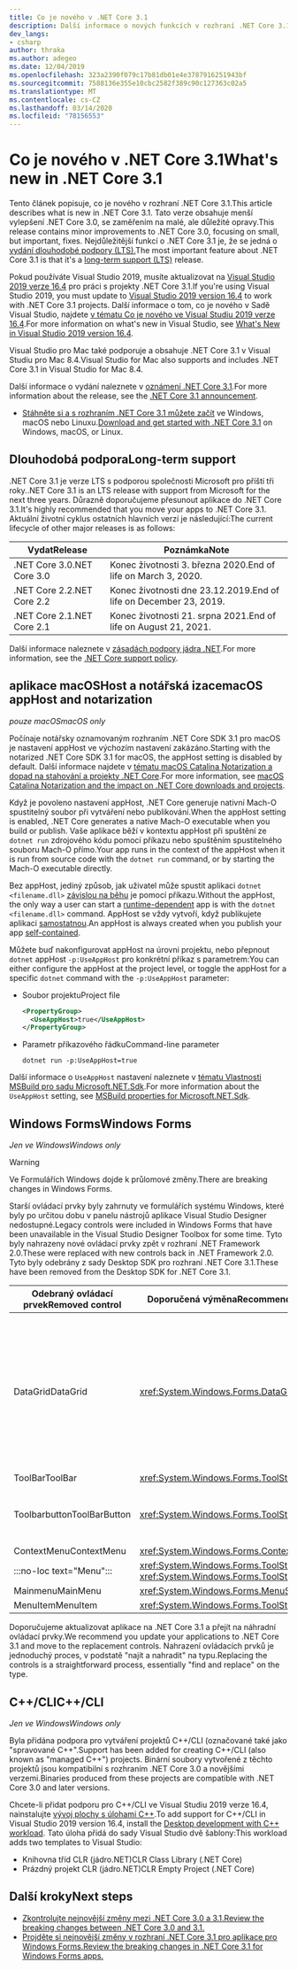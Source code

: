 ```yaml
---
title: Co je nového v .NET Core 3.1
description: Další informace o nových funkcích v rozhraní .NET Core 3.1.
dev_langs:
- csharp
author: thraka
ms.author: adegeo
ms.date: 12/04/2019
ms.openlocfilehash: 323a2390f079c17b81db01e4e3787916251943bf
ms.sourcegitcommit: 7588136e355e10cbc2582f389c90c127363c02a5
ms.translationtype: MT
ms.contentlocale: cs-CZ
ms.lasthandoff: 03/14/2020
ms.locfileid: "78156553"
---
```

# <a name="whats-new-in-net-core-31"></a><span data-ttu-id="00033-103">Co je nového v .NET Core 3.1</span><span class="sxs-lookup"><span data-stu-id="00033-103">What's new in .NET Core 3.1</span></span>

<span data-ttu-id="00033-104">Tento článek popisuje, co je nového v rozhraní .NET Core 3.1.</span><span class="sxs-lookup"><span data-stu-id="00033-104">This article describes what is new in .NET Core 3.1.</span></span> <span data-ttu-id="00033-105">Tato verze obsahuje menší vylepšení .NET Core 3.0, se zaměřením na malé, ale důležité opravy.</span><span class="sxs-lookup"><span data-stu-id="00033-105">This release contains minor improvements to .NET Core 3.0, focusing on small, but important, fixes.</span></span> <span data-ttu-id="00033-106">Nejdůležitější funkcí o .NET Core 3.1 je, že se jedná o [vydání dlouhodobé podpory (LTS).](#long-term-support)</span><span class="sxs-lookup"><span data-stu-id="00033-106">The most important feature about .NET Core 3.1 is that it's a [long-term support (LTS)](#long-term-support) release.</span></span>

<span data-ttu-id="00033-107">Pokud používáte Visual Studio 2019, musíte aktualizovat na [Visual Studio 2019 verze 16.4](https://visualstudio.microsoft.com/downloads/) pro práci s projekty .NET Core 3.1.</span><span class="sxs-lookup"><span data-stu-id="00033-107">If you're using Visual Studio 2019, you must update to [Visual Studio 2019 version 16.4](https://visualstudio.microsoft.com/downloads/) to work with .NET Core 3.1 projects.</span></span> <span data-ttu-id="00033-108">Další informace o tom, co je nového v Sadě Visual Studio, najdete [v tématu Co je nového ve Visual Studiu 2019 verze 16.4](/visualstudio/releases/2019/release-notes#whats-new-in-visual-studio-2019-version-164).</span><span class="sxs-lookup"><span data-stu-id="00033-108">For more information on what's new in Visual Studio, see [What's New in Visual Studio 2019 version 16.4](/visualstudio/releases/2019/release-notes#whats-new-in-visual-studio-2019-version-164).</span></span>

<span data-ttu-id="00033-109">Visual Studio pro Mac také podporuje a obsahuje .NET Core 3.1 v Visual Studiu pro Mac 8.4.</span><span class="sxs-lookup"><span data-stu-id="00033-109">Visual Studio for Mac also supports and includes .NET Core 3.1 in Visual Studio for Mac 8.4.</span></span>

<span data-ttu-id="00033-110">Další informace o vydání naleznete v [oznámení .NET Core 3.1](https://devblogs.microsoft.com/dotnet/announcing-net-core-3-1/).</span><span class="sxs-lookup"><span data-stu-id="00033-110">For more information about the release, see the [.NET Core 3.1 announcement](https://devblogs.microsoft.com/dotnet/announcing-net-core-3-1/).</span></span>

- <span data-ttu-id="00033-111">[Stáhněte si a s rozhraním .NET Core 3.1 můžete začít](https://dotnet.microsoft.com/download/dotnet-core/3.1) ve Windows, macOS nebo Linuxu.</span><span class="sxs-lookup"><span data-stu-id="00033-111">[Download and get started with .NET Core 3.1](https://dotnet.microsoft.com/download/dotnet-core/3.1) on Windows, macOS, or Linux.</span></span>

## <a name="long-term-support"></a><span data-ttu-id="00033-112">Dlouhodobá podpora</span><span class="sxs-lookup"><span data-stu-id="00033-112">Long-term support</span></span>

<span data-ttu-id="00033-113">.NET Core 3.1 je verze LTS s podporou společnosti Microsoft pro příští tři roky.</span><span class="sxs-lookup"><span data-stu-id="00033-113">.NET Core 3.1 is an LTS release with support from Microsoft for the next three years.</span></span> <span data-ttu-id="00033-114">Důrazně doporučujeme přesunout aplikace do .NET Core 3.1.</span><span class="sxs-lookup"><span data-stu-id="00033-114">It's highly recommended that you move your apps to .NET Core 3.1.</span></span> <span data-ttu-id="00033-115">Aktuální životní cyklus ostatních hlavních verzí je následující:</span><span class="sxs-lookup"><span data-stu-id="00033-115">The current lifecycle of other major releases is as follows:</span></span>

| <span data-ttu-id="00033-116">Vydat</span><span class="sxs-lookup"><span data-stu-id="00033-116">Release</span></span> | <span data-ttu-id="00033-117">Poznámka</span><span class="sxs-lookup"><span data-stu-id="00033-117">Note</span></span> |
| ------- | ---- |
| <span data-ttu-id="00033-118">.NET Core 3.0</span><span class="sxs-lookup"><span data-stu-id="00033-118">.NET Core 3.0</span></span> | <span data-ttu-id="00033-119">Konec životnosti 3. března 2020.</span><span class="sxs-lookup"><span data-stu-id="00033-119">End of life on March 3, 2020.</span></span>     |
| <span data-ttu-id="00033-120">.NET Core 2.2</span><span class="sxs-lookup"><span data-stu-id="00033-120">.NET Core 2.2</span></span> | <span data-ttu-id="00033-121">Konec životnosti dne 23.12.2019.</span><span class="sxs-lookup"><span data-stu-id="00033-121">End of life on December 23, 2019.</span></span> |
| <span data-ttu-id="00033-122">.NET Core 2.1</span><span class="sxs-lookup"><span data-stu-id="00033-122">.NET Core 2.1</span></span> | <span data-ttu-id="00033-123">Konec životnosti 21. srpna 2021.</span><span class="sxs-lookup"><span data-stu-id="00033-123">End of life on August 21, 2021.</span></span>    |

<span data-ttu-id="00033-124">Další informace naleznete v [zásadách podpory jádra .NET](https://dotnet.microsoft.com/platform/support/policy/dotnet-core).</span><span class="sxs-lookup"><span data-stu-id="00033-124">For more information, see the [.NET Core support policy](https://dotnet.microsoft.com/platform/support/policy/dotnet-core).</span></span>

## <a name="macos-apphost-and-notarization"></a><span data-ttu-id="00033-125">aplikace macOSHost a notářská izace</span><span class="sxs-lookup"><span data-stu-id="00033-125">macOS appHost and notarization</span></span>

<span data-ttu-id="00033-126">*pouze macOS*</span><span class="sxs-lookup"><span data-stu-id="00033-126">*macOS only*</span></span>

<span data-ttu-id="00033-127">Počínaje notářsky oznamovaným rozhraním .NET Core SDK 3.1 pro macOS je nastavení appHost ve výchozím nastavení zakázáno.</span><span class="sxs-lookup"><span data-stu-id="00033-127">Starting with the notarized .NET Core SDK 3.1 for macOS, the appHost setting is disabled by default.</span></span> <span data-ttu-id="00033-128">Další informace najdete v [tématu macOS Catalina Notarization a dopad na stahování a projekty .NET Core](../install/macos-notarization-issues.md).</span><span class="sxs-lookup"><span data-stu-id="00033-128">For more information, see [macOS Catalina Notarization and the impact on .NET Core downloads and projects](../install/macos-notarization-issues.md).</span></span>

<span data-ttu-id="00033-129">Když je povoleno nastavení appHost, .NET Core generuje nativní Mach-O spustitelný soubor při vytváření nebo publikování.</span><span class="sxs-lookup"><span data-stu-id="00033-129">When the appHost setting is enabled, .NET Core generates a native Mach-O executable when you build or publish.</span></span> <span data-ttu-id="00033-130">Vaše aplikace běží v kontextu appHost při spuštění ze `dotnet run` zdrojového kódu pomocí příkazu nebo spuštěním spustitelného souboru Mach-O přímo.</span><span class="sxs-lookup"><span data-stu-id="00033-130">Your app runs in the context of the appHost when it is run from source code with the `dotnet run` command, or by starting the Mach-O executable directly.</span></span>

<span data-ttu-id="00033-131">Bez appHost, jediný způsob, jak uživatel může spustit aplikaci `dotnet <filename.dll>` [závislou na běhu](../deploying/index.md#publish-runtime-dependent) je pomocí příkazu.</span><span class="sxs-lookup"><span data-stu-id="00033-131">Without the appHost, the only way a user can start a [runtime-dependent](../deploying/index.md#publish-runtime-dependent) app is with the `dotnet <filename.dll>` command.</span></span> <span data-ttu-id="00033-132">AppHost se vždy vytvoří, když publikujete aplikaci [samostatnou](../deploying/index.md#publish-self-contained).</span><span class="sxs-lookup"><span data-stu-id="00033-132">An appHost is always created when you publish your app [self-contained](../deploying/index.md#publish-self-contained).</span></span>

<span data-ttu-id="00033-133">Můžete buď nakonfigurovat appHost na úrovni projektu, nebo přepnout `dotnet` appHost `-p:UseAppHost` pro konkrétní příkaz s parametrem:</span><span class="sxs-lookup"><span data-stu-id="00033-133">You can either configure the appHost at the project level, or toggle the appHost for a specific `dotnet` command with the `-p:UseAppHost` parameter:</span></span>

- <span data-ttu-id="00033-134">Soubor projektu</span><span class="sxs-lookup"><span data-stu-id="00033-134">Project file</span></span>

  ```xml
  <PropertyGroup>
    <UseAppHost>true</UseAppHost>
  </PropertyGroup>
  ```

- <span data-ttu-id="00033-135">Parametr příkazového řádku</span><span class="sxs-lookup"><span data-stu-id="00033-135">Command-line parameter</span></span>

  ```dotnetcli
  dotnet run -p:UseAppHost=true
  ```

<span data-ttu-id="00033-136">Další informace o `UseAppHost` nastavení naleznete v [tématu Vlastnosti MSBuild pro sadu Microsoft.NET.Sdk](../project-sdk/msbuild-props.md#useapphost).</span><span class="sxs-lookup"><span data-stu-id="00033-136">For more information about the `UseAppHost` setting, see [MSBuild properties for Microsoft.NET.Sdk](../project-sdk/msbuild-props.md#useapphost).</span></span>

## <a name="windows-forms"></a><span data-ttu-id="00033-137">Windows Forms</span><span class="sxs-lookup"><span data-stu-id="00033-137">Windows Forms</span></span>

<span data-ttu-id="00033-138">*Jen ve Windows*</span><span class="sxs-lookup"><span data-stu-id="00033-138">*Windows only*</span></span>

> [!WARNING]
> <span data-ttu-id="00033-139">Ve Formulářích Windows dojde k průlomové změny.</span><span class="sxs-lookup"><span data-stu-id="00033-139">There are breaking changes in Windows Forms.</span></span>

<span data-ttu-id="00033-140">Starší ovládací prvky byly zahrnuty ve formulářích systému Windows, které byly po určitou dobu v panelu nástrojů aplikace Visual Studio Designer nedostupné.</span><span class="sxs-lookup"><span data-stu-id="00033-140">Legacy controls were included in Windows Forms that have been unavailable in the Visual Studio Designer Toolbox for some time.</span></span> <span data-ttu-id="00033-141">Tyto byly nahrazeny nové ovládací prvky zpět v rozhraní .NET Framework 2.0.</span><span class="sxs-lookup"><span data-stu-id="00033-141">These were replaced with new controls back in .NET Framework 2.0.</span></span> <span data-ttu-id="00033-142">Tyto byly odebrány z sady Desktop SDK pro rozhraní .NET Core 3.1.</span><span class="sxs-lookup"><span data-stu-id="00033-142">These have been removed from the Desktop SDK for .NET Core 3.1.</span></span>

| <span data-ttu-id="00033-143">Odebraný ovládací prvek</span><span class="sxs-lookup"><span data-stu-id="00033-143">Removed control</span></span> | <span data-ttu-id="00033-144">Doporučená výměna</span><span class="sxs-lookup"><span data-stu-id="00033-144">Recommended replacement</span></span> | <span data-ttu-id="00033-145">Přidružená api byla odebrána.</span><span class="sxs-lookup"><span data-stu-id="00033-145">Associated APIs removed</span></span> |
| --------------- | ----------------------- | ----------------------- |
| <span data-ttu-id="00033-146">DataGrid</span><span class="sxs-lookup"><span data-stu-id="00033-146">DataGrid</span></span>        | <xref:System.Windows.Forms.DataGridView>      | <span data-ttu-id="00033-147">Datagridcell</span><span class="sxs-lookup"><span data-stu-id="00033-147">DataGridCell</span></span><br/><span data-ttu-id="00033-148">Datagridrow</span><span class="sxs-lookup"><span data-stu-id="00033-148">DataGridRow</span></span><br/><span data-ttu-id="00033-149">Sběr datagridtable</span><span class="sxs-lookup"><span data-stu-id="00033-149">DataGridTableCollection</span></span><br/><span data-ttu-id="00033-150">Datagridcolumncollection</span><span class="sxs-lookup"><span data-stu-id="00033-150">DataGridColumnCollection</span></span><br/><span data-ttu-id="00033-151">Datagridtablestyle</span><span class="sxs-lookup"><span data-stu-id="00033-151">DataGridTableStyle</span></span><br/><span data-ttu-id="00033-152">Datagridcolumnstyle</span><span class="sxs-lookup"><span data-stu-id="00033-152">DataGridColumnStyle</span></span><br/><span data-ttu-id="00033-153">Styl DataGridLine</span><span class="sxs-lookup"><span data-stu-id="00033-153">DataGridLineStyle</span></span><br/><span data-ttu-id="00033-154">Popisek DataGridParentRowsLabel</span><span class="sxs-lookup"><span data-stu-id="00033-154">DataGridParentRowsLabel</span></span><br/><span data-ttu-id="00033-155">DataGridParentRowsLabelStyleStyle</span><span class="sxs-lookup"><span data-stu-id="00033-155">DataGridParentRowsLabelStyle</span></span><br/><span data-ttu-id="00033-156">Datagridboolcolumn</span><span class="sxs-lookup"><span data-stu-id="00033-156">DataGridBoolColumn</span></span><br/><span data-ttu-id="00033-157">Datagridtextbox</span><span class="sxs-lookup"><span data-stu-id="00033-157">DataGridTextBox</span></span><br/><span data-ttu-id="00033-158">Gridcolumnstylescollection</span><span class="sxs-lookup"><span data-stu-id="00033-158">GridColumnStylesCollection</span></span><br/><span data-ttu-id="00033-159">Gridtablestylescollection</span><span class="sxs-lookup"><span data-stu-id="00033-159">GridTableStylesCollection</span></span><br/><span data-ttu-id="00033-160">Typ přístupového typu</span><span class="sxs-lookup"><span data-stu-id="00033-160">HitTestType</span></span> |
| <span data-ttu-id="00033-161">ToolBar</span><span class="sxs-lookup"><span data-stu-id="00033-161">ToolBar</span></span>         | <xref:System.Windows.Forms.ToolStrip>         | <span data-ttu-id="00033-162">Vzhled panelu nástrojů</span><span class="sxs-lookup"><span data-stu-id="00033-162">ToolBarAppearance</span></span> |
| <span data-ttu-id="00033-163">Toolbarbutton</span><span class="sxs-lookup"><span data-stu-id="00033-163">ToolBarButton</span></span>   | <xref:System.Windows.Forms.ToolStripButton>   | <span data-ttu-id="00033-164">ToolBarButtonClickEventArgs</span><span class="sxs-lookup"><span data-stu-id="00033-164">ToolBarButtonClickEventArgs</span></span><br/><span data-ttu-id="00033-165">Obslužné volání toolBarButtonClickEvent</span><span class="sxs-lookup"><span data-stu-id="00033-165">ToolBarButtonClickEventHandler</span></span><br/><span data-ttu-id="00033-166">ToolBarButtonStyle</span><span class="sxs-lookup"><span data-stu-id="00033-166">ToolBarButtonStyle</span></span><br/><span data-ttu-id="00033-167">Zarovnání panelu nástrojů</span><span class="sxs-lookup"><span data-stu-id="00033-167">ToolBarTextAlign</span></span> |
| <span data-ttu-id="00033-168">ContextMenu</span><span class="sxs-lookup"><span data-stu-id="00033-168">ContextMenu</span></span>     | <xref:System.Windows.Forms.ContextMenuStrip>  |  |
| :::no-loc text="Menu"::: | <xref:System.Windows.Forms.ToolStripDropDown><br/><xref:System.Windows.Forms.ToolStripDropDownMenu> | <span data-ttu-id="00033-169">Kolekce položek MenuCollection</span><span class="sxs-lookup"><span data-stu-id="00033-169">MenuItemCollection</span></span> |
| <span data-ttu-id="00033-170">Mainmenu</span><span class="sxs-lookup"><span data-stu-id="00033-170">MainMenu</span></span>        | <xref:System.Windows.Forms.MenuStrip>         |  |
| <span data-ttu-id="00033-171">MenuItem</span><span class="sxs-lookup"><span data-stu-id="00033-171">MenuItem</span></span>        | <xref:System.Windows.Forms.ToolStripMenuItem> |  |

<span data-ttu-id="00033-172">Doporučujeme aktualizovat aplikace na .NET Core 3.1 a přejít na náhradní ovládací prvky.</span><span class="sxs-lookup"><span data-stu-id="00033-172">We recommend you update your applications to .NET Core 3.1 and move to the replacement controls.</span></span> <span data-ttu-id="00033-173">Nahrazení ovládacích prvků je jednoduchý proces, v podstatě "najít a nahradit" na typu.</span><span class="sxs-lookup"><span data-stu-id="00033-173">Replacing the controls is a straightforward process, essentially "find and replace" on the type.</span></span>

## <a name="ccli"></a><span data-ttu-id="00033-174">C++/CLI</span><span class="sxs-lookup"><span data-stu-id="00033-174">C++/CLI</span></span>

<span data-ttu-id="00033-175">*Jen ve Windows*</span><span class="sxs-lookup"><span data-stu-id="00033-175">*Windows only*</span></span>

<span data-ttu-id="00033-176">Byla přidána podpora pro vytváření projektů C++/CLI (označované také jako "spravované C++".</span><span class="sxs-lookup"><span data-stu-id="00033-176">Support has been added for creating C++/CLI (also known as "managed C++") projects.</span></span> <span data-ttu-id="00033-177">Binární soubory vytvořené z těchto projektů jsou kompatibilní s rozhraním .NET Core 3.0 a novějšími verzemi.</span><span class="sxs-lookup"><span data-stu-id="00033-177">Binaries produced from these projects are compatible with .NET Core 3.0 and later versions.</span></span>

<span data-ttu-id="00033-178">Chcete-li přidat podporu pro C++/CLI ve Visual Studiu 2019 verze 16.4, nainstalujte [vývoj plochy s úlohami C++](/cpp/build/vscpp-step-0-installation?view=vs-2019#step-4---choose-workloads).</span><span class="sxs-lookup"><span data-stu-id="00033-178">To add support for C++/CLI in Visual Studio 2019 version 16.4, install the [Desktop development with C++ workload](/cpp/build/vscpp-step-0-installation?view=vs-2019#step-4---choose-workloads).</span></span> <span data-ttu-id="00033-179">Tato úloha přidá do sady Visual Studio dvě šablony:</span><span class="sxs-lookup"><span data-stu-id="00033-179">This workload adds two templates to Visual Studio:</span></span>

- <span data-ttu-id="00033-180">Knihovna tříd CLR (jádro.NET)</span><span class="sxs-lookup"><span data-stu-id="00033-180">CLR Class Library (.NET Core)</span></span>
- <span data-ttu-id="00033-181">Prázdný projekt CLR (jádro.NET)</span><span class="sxs-lookup"><span data-stu-id="00033-181">CLR Empty Project (.NET Core)</span></span>

## <a name="next-steps"></a><span data-ttu-id="00033-182">Další kroky</span><span class="sxs-lookup"><span data-stu-id="00033-182">Next steps</span></span>

- [<span data-ttu-id="00033-183">Zkontrolujte nejnovější změny mezi .NET Core 3.0 a 3.1.</span><span class="sxs-lookup"><span data-stu-id="00033-183">Review the breaking changes between .NET Core 3.0 and 3.1.</span></span>](../compatibility/3.0-3.1.md)
- [<span data-ttu-id="00033-184">Projděte si nejnovější změny v rozhraní .NET Core 3.1 pro aplikace pro Windows Forms.</span><span class="sxs-lookup"><span data-stu-id="00033-184">Review the breaking changes in .NET Core 3.1 for Windows Forms apps.</span></span>](../compatibility/winforms.md#net-core-31)
